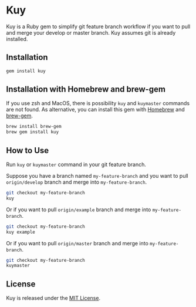 # Kuy
Kuy is a Ruby gem to simplify git feature branch workflow if you want to pull and merge your develop or master branch.
Kuy assumes git is already installed.

## Installation

```ruby
gem install kuy
```

## Installation with Homebrew and brew-gem
If you use zsh and MacOS, there is possibility `kuy` and `kuymaster` commands are not found.
As alternative, you can install this gem with [Homebrew] and [brew-gem].

```sh
brew install brew-gem
brew gem install kuy
```

## How to Use
Run `kuy` or `kuymaster` command in your git feature branch.

Suppose you have a branch named `my-feature-branch` and you want to pull `origin/develop` branch and merge into `my-feature-branch`.
```sh
git checkout my-feature-branch
kuy
```

Or if you want to pull `origin/example` branch and merge into `my-feature-branch`.
```sh
git checkout my-feature-branch
kuy example
```

Or if you want to pull `origin/master` branch and merge into `my-feature-branch`.
```sh
git checkout my-feature-branch
kuymaster
```

## License

Kuy is released under the [MIT License](https://opensource.org/licenses/MIT).

[Homebrew]: https://brew.sh
[brew-gem]: https://github.com/sportngin/brew-gem
